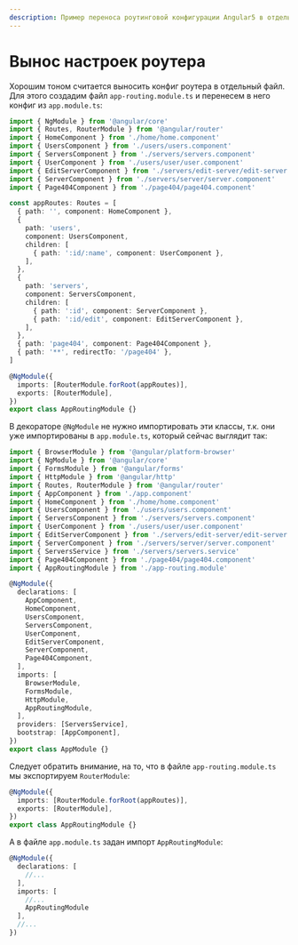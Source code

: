 ```yaml
---
description: Пример переноса роутинговой конфигурации Angular5 в отдельный файл.
---
```


# Вынос настроек роутера

Хорошим тоном считается выносить конфиг роутера в отдельный файл. Для этого создадим файл `app-routing.module.ts` и перенесем в него конфиг из `app.module.ts`:

```typescript
import { NgModule } from '@angular/core'
import { Routes, RouterModule } from '@angular/router'
import { HomeComponent } from './home/home.component'
import { UsersComponent } from './users/users.component'
import { ServersComponent } from './servers/servers.component'
import { UserComponent } from './users/user/user.component'
import { EditServerComponent } from './servers/edit-server/edit-server.component'
import { ServerComponent } from './servers/server/server.component'
import { Page404Component } from './page404/page404.component'

const appRoutes: Routes = [
  { path: '', component: HomeComponent },
  {
    path: 'users',
    component: UsersComponent,
    children: [
      { path: ':id/:name', component: UserComponent },
    ],
  },
  {
    path: 'servers',
    component: ServersComponent,
    children: [
      { path: ':id', component: ServerComponent },
      { path: ':id/edit', component: EditServerComponent },
    ],
  },
  { path: 'page404', component: Page404Component },
  { path: '**', redirectTo: '/page404' },
]

@NgModule({
  imports: [RouterModule.forRoot(appRoutes)],
  exports: [RouterModule],
})
export class AppRoutingModule {}
```

В декораторе `@NgModule` не нужно импортировать эти классы, т.к. они уже импортированы в `app.module.ts`, который сейчас выглядит так:

```typescript
import { BrowserModule } from '@angular/platform-browser'
import { NgModule } from '@angular/core'
import { FormsModule } from '@angular/forms'
import { HttpModule } from '@angular/http'
import { Routes, RouterModule } from '@angular/router'
import { AppComponent } from './app.component'
import { HomeComponent } from './home/home.component'
import { UsersComponent } from './users/users.component'
import { ServersComponent } from './servers/servers.component'
import { UserComponent } from './users/user/user.component'
import { EditServerComponent } from './servers/edit-server/edit-server.component'
import { ServerComponent } from './servers/server/server.component'
import { ServersService } from './servers/servers.service'
import { Page404Component } from './page404/page404.component'
import { AppRoutingModule } from './app-routing.module'

@NgModule({
  declarations: [
    AppComponent,
    HomeComponent,
    UsersComponent,
    ServersComponent,
    UserComponent,
    EditServerComponent,
    ServerComponent,
    Page404Component,
  ],
  imports: [
    BrowserModule,
    FormsModule,
    HttpModule,
    AppRoutingModule,
  ],
  providers: [ServersService],
  bootstrap: [AppComponent],
})
export class AppModule {}
```

Следует обратить внимание, на то, что в файле `app-routing.module.ts` мы экспортируем `RouterModule`:

```typescript
@NgModule({
  imports: [RouterModule.forRoot(appRoutes)],
  exports: [RouterModule],
})
export class AppRoutingModule {}
```

А в файле `app.module.ts` задан импорт `AppRoutingModule`:

```typescript
@NgModule({
  declarations: [
    //...
  ],
  imports: [
    //...
    AppRoutingModule
  ],
  //...
})
```
